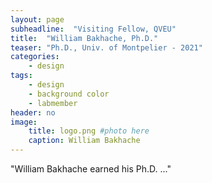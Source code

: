 ```yaml
---
layout: page
subheadline:  "Visiting Fellow, QVEU"
title:  "William Bakhache, Ph.D."
teaser: "Ph.D., Univ. of Montpelier - 2021"
categories:
    - design
tags:
    - design
    - background color
    - labmember
header: no
image:
    title: logo.png #photo here
    caption: William Bakhache
---
```

"William Bakhache earned his Ph.D. ..."
